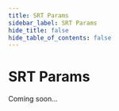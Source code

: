 ```yaml
---
title: SRT Params
sidebar_label: SRT Params
hide_title: false
hide_table_of_contents: false
---
```


# SRT Params

Coming soon...